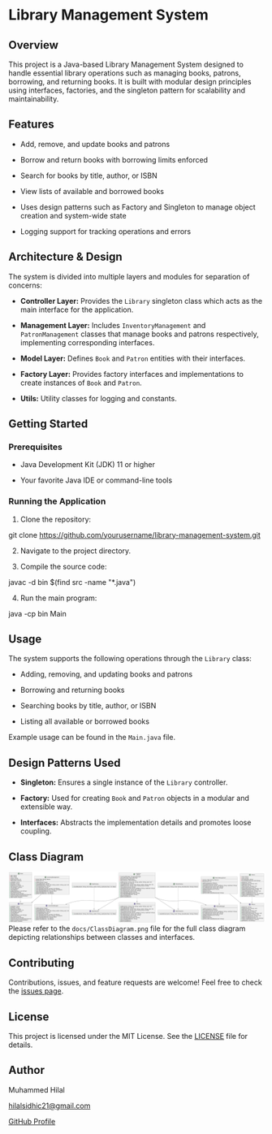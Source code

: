 
# Library Management System

## Overview
This project is a Java-based Library Management System designed to handle essential library operations such as managing books, patrons, borrowing, and returning books. It is built with modular design principles using interfaces, factories, and the singleton pattern for scalability and maintainability.

## Features

* Add, remove, and update books and patrons

* Borrow and return books with borrowing limits enforced

* Search for books by title, author, or ISBN

* View lists of available and borrowed books

* Uses design patterns such as Factory and Singleton to manage object creation and system-wide state

* Logging support for tracking operations and errors

## Architecture & Design

The system is divided into multiple layers and modules for separation of concerns:

* **Controller Layer:** Provides the `Library` singleton class which acts as the main interface for the application.

* **Management Layer:** Includes `InventoryManagement` and `PatronManagement` classes that manage books and patrons respectively, implementing corresponding interfaces.

* **Model Layer:** Defines `Book` and `Patron` entities with their interfaces.

* **Factory Layer:** Provides factory interfaces and implementations to create instances of `Book` and `Patron`.

* **Utils:** Utility classes for logging and constants.

## Getting Started

### Prerequisites

* Java Development Kit (JDK) 11 or higher

* Your favorite Java IDE or command-line tools

### Running the Application

1. Clone the repository:

git clone https://github.com/yourusername/library-management-system.git


2. Navigate to the project directory.

3. Compile the source code:

javac -d bin $(find src -name "*.java")


4. Run the main program:

java -cp bin Main


## Usage

The system supports the following operations through the `Library` class:

* Adding, removing, and updating books and patrons

* Borrowing and returning books

* Searching books by title, author, or ISBN

* Listing all available or borrowed books

Example usage can be found in the `Main.java` file.

## Design Patterns Used

* **Singleton:** Ensures a single instance of the `Library` controller.

* **Factory:** Used for creating `Book` and `Patron` objects in a modular and extensible way.

* **Interfaces:** Abstracts the implementation details and promotes loose coupling.

## Class Diagram
![Libray Management System](docs/classDiagramforLibraryManagement.png)
Please refer to the `docs/ClassDiagram.png` file for the full class diagram depicting relationships between classes and interfaces.

## Contributing

Contributions, issues, and feature requests are welcome! Feel free to check the [issues page](https://github.com/yourusername/library-management-system/issues).

## License

This project is licensed under the MIT License. See the [LICENSE](LICENSE) file for details.

## Author

Muhammed Hilal

hilalsidhic21@gmail.com

[GitHub Profile](https://github.com/hilalsidhic)